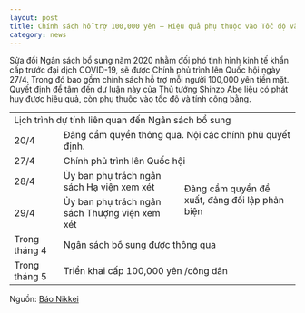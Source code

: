 ```yaml
---
layout: post
title: Chính sách hỗ trợ 100,000 yên – Hiệu quả phụ thuộc vào Tốc độ và Tính công bằng
category: news
---
```

Sửa đổi Ngân sách bổ sung năm 2020 nhằm đối phó tình hình kinh tế khẩn cấp trước đại dịch COVID-19, sẽ được Chính phủ trình lên Quốc hội ngày 27/4. Trong đó bao gồm chính sách hỗ trợ mỗi người 100,000 yên tiền mặt. Quyết định để tâm đến dư luận này của Thủ tướng Shinzo Abe liệu có phát huy được hiệu quả, còn phụ thuộc vào tốc độ và tính công bằng.


<table>
  <tr>
    <td colspan="3">Lịch trình dự tính liên quan đến Ngân sách bổ sung</td>
  </tr>
  <tr>
    <td>20/4</td>
    <td colspan="2">Đảng cầm quyền thông qua. Nội các chính phủ quyết định.</td>
  </tr>
  <tr>
    <td>27/4</td>
    <td colspan="2">Chính phủ trình lên Quốc hội</td>
  </tr>
  <tr>
    <td>28/4</td>
    <td>Ủy ban phụ trách ngân sách Hạ viện xem xét</td>
    <td rowspan="2">Đảng cầm quyền đề xuất, đảng đối lập phản biện</td>
  </tr>
  <tr>
    <td>29/4</td>
    <td>Ủy ban phụ trách ngân sách Thượng viện xem xét</td>
  </tr>
  <tr>
    <td>Trong tháng 4</td>
    <td colspan="2">Ngân sách bổ sung được thông qua</td>
  </tr>
  <tr>
    <td>Trong tháng 5</td>
    <td colspan="2">Triển khai cấp 100,000 yên /công dân</td>
  </tr>
</table>

Nguồn: [Báo Nikkei](https://www.nikkei.com/article/DGXMZO58220490X10C20A4EA3000/)